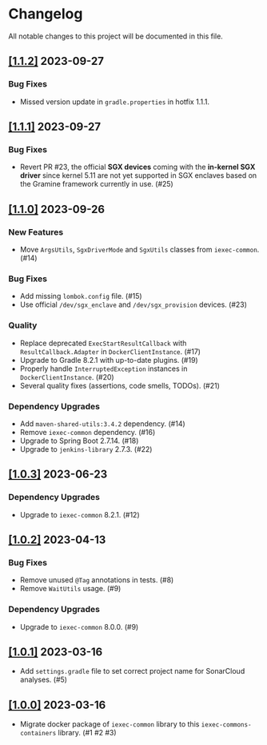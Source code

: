 # Changelog

All notable changes to this project will be documented in this file.

## [[1.1.2]](https://github.com/iExecBlockchainComputing/iexec-commons-containers/releases/tag/v1.1.2) 2023-09-27

### Bug Fixes
- Missed version update in `gradle.properties` in hotfix 1.1.1.

## [[1.1.1]](https://github.com/iExecBlockchainComputing/iexec-commons-containers/releases/tag/v1.1.1) 2023-09-27

### Bug Fixes
- Revert PR #23, the official **SGX devices** coming with the **in-kernel SGX driver** since kernel 5.11
  are not yet supported in SGX enclaves based on the Gramine framework currently in use. (#25)

## [[1.1.0]](https://github.com/iExecBlockchainComputing/iexec-commons-containers/releases/tag/v1.1.0) 2023-09-26

### New Features
- Move `ArgsUtils`, `SgxDriverMode` and `SgxUtils` classes from `iexec-common`. (#14)
### Bug Fixes
- Add missing `lombok.config` file. (#15)
- Use official `/dev/sgx_enclave` and `/dev/sgx_provision` devices. (#23)
### Quality
- Replace deprecated `ExecStartResultCallback` with `ResultCallback.Adapter` in `DockerClientInstance`. (#17)
- Upgrade to Gradle 8.2.1 with up-to-date plugins. (#19)
- Properly handle `InterruptedException` instances in `DockerClientInstance`. (#20)
- Several quality fixes (assertions, code smells, TODOs). (#21)
### Dependency Upgrades
- Add `maven-shared-utils:3.4.2` dependency. (#14)
- Remove `iexec-common` dependency. (#16)
- Upgrade to Spring Boot 2.7.14. (#18)
- Upgrade to `jenkins-library` 2.7.3. (#22)

## [[1.0.3]](https://github.com/iExecBlockchainComputing/iexec-commons-containers/releases/tag/v1.0.3) 2023-06-23

### Dependency Upgrades
- Upgrade to `iexec-common` 8.2.1. (#12)

## [[1.0.2]](https://github.com/iExecBlockchainComputing/iexec-commons-containers/releases/tag/v1.0.2) 2023-04-13

### Bug Fixes
- Remove unused `@Tag` annotations in tests. (#8)
- Remove `WaitUtils` usage. (#9)
### Dependency Upgrades
- Upgrade to `iexec-common` 8.0.0. (#9)

## [[1.0.1]](https://github.com/iExecBlockchainComputing/iexec-commons-containers/releases/tag/v1.0.1) 2023-03-16

- Add `settings.gradle` file to set correct project name for SonarCloud analyses. (#5)

## [[1.0.0]](https://github.com/iExecBlockchainComputing/iexec-commons-containers/releases/tag/v1.0.0) 2023-03-16

- Migrate docker package of `iexec-common` library to this `iexec-commons-containers` library. (#1 #2 #3)

